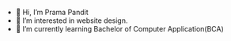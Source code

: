 - 👋 Hi, I’m Prama Pandit 
- 👀 I’m interested in website design.
- 🌱 I’m currently learning Bachelor of Computer Application(BCA)


